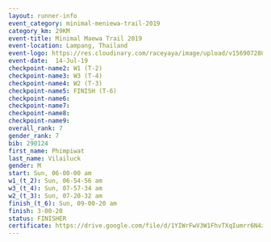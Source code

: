 ```yaml
---
layout: runner-info 
event_category: minimal-meniewa-trail-2019 
category_km: 29KM 
event-title: Minimal Maewa Trail 2019 
event-location: Lampang, Thailand 
event-logo: https://res.cloudinary.com/raceyaya/image/upload/v1569072805/logo/minimal-trail_ktnvsp.jpg 
event-date:  14-Jul-19 
checkpoint-name2: W1 (T-2) 
checkpoint-name3: W3 (T-4) 
checkpoint-name4: W2 (T-3) 
checkpoint-name5: FINISH (T-6) 
checkpoint-name6: 
checkpoint-name7: 
checkpoint-name8: 
checkpoint-name9: 
overall_rank: 7
gender_rank: 7
bib: 290124
first_name: Phimpiwat
last_name: Vilailuck
gender: M
start: Sun, 06-00-00 am
w1_(t_2): Sun, 06-54-56 am
w3_(t_4): Sun, 07-57-34 am
w2_(t_3): Sun, 07-20-32 am
finish_(t_6): Sun, 09-00-20 am
finish: 3-00-20
status: FINISHER
certificate: https://drive.google.com/file/d/1YIWrFwV3W1FhvTXqIumrr6N4zSDwL2Fi/view?usp=sharing
---
```

